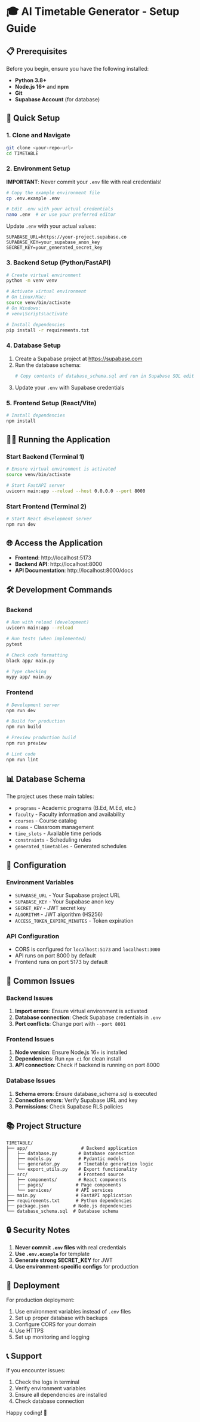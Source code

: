 # 🎓 AI Timetable Generator - Setup Guide

## 📋 Prerequisites

Before you begin, ensure you have the following installed:

- **Python 3.8+** 
- **Node.js 16+** and **npm**
- **Git**
- **Supabase Account** (for database)

## 🚀 Quick Setup

### 1. Clone and Navigate
```bash
git clone <your-repo-url>
cd TIMETABLE
```

### 2. Environment Setup

**IMPORTANT**: Never commit your `.env` file with real credentials!

```bash
# Copy the example environment file
cp .env.example .env

# Edit .env with your actual credentials
nano .env  # or use your preferred editor
```

Update `.env` with your actual values:
```env
SUPABASE_URL=https://your-project.supabase.co
SUPABASE_KEY=your_supabase_anon_key
SECRET_KEY=your_generated_secret_key
```

### 3. Backend Setup (Python/FastAPI)

```bash
# Create virtual environment
python -m venv venv

# Activate virtual environment
# On Linux/Mac:
source venv/bin/activate
# On Windows:
# venv\Scripts\activate

# Install dependencies
pip install -r requirements.txt
```

### 4. Database Setup

1. Create a Supabase project at https://supabase.com
2. Run the database schema:
   ```bash
   # Copy contents of database_schema.sql and run in Supabase SQL editor
   ```
3. Update your `.env` with Supabase credentials

### 5. Frontend Setup (React/Vite)

```bash
# Install dependencies
npm install
```

## 🏃‍♂️ Running the Application

### Start Backend (Terminal 1)
```bash
# Ensure virtual environment is activated
source venv/bin/activate

# Start FastAPI server
uvicorn main:app --reload --host 0.0.0.0 --port 8000
```

### Start Frontend (Terminal 2)
```bash
# Start React development server
npm run dev
```

## 🌐 Access the Application

- **Frontend**: http://localhost:5173
- **Backend API**: http://localhost:8000
- **API Documentation**: http://localhost:8000/docs

## 🛠️ Development Commands

### Backend
```bash
# Run with reload (development)
uvicorn main:app --reload

# Run tests (when implemented)
pytest

# Check code formatting
black app/ main.py

# Type checking
mypy app/ main.py
```

### Frontend
```bash
# Development server
npm run dev

# Build for production
npm run build

# Preview production build
npm run preview

# Lint code
npm run lint
```

## 📊 Database Schema

The project uses these main tables:
- `programs` - Academic programs (B.Ed, M.Ed, etc.)
- `faculty` - Faculty information and availability
- `courses` - Course catalog
- `rooms` - Classroom management
- `time_slots` - Available time periods
- `constraints` - Scheduling rules
- `generated_timetables` - Generated schedules

## 🔧 Configuration

### Environment Variables
- `SUPABASE_URL` - Your Supabase project URL
- `SUPABASE_KEY` - Your Supabase anon key
- `SECRET_KEY` - JWT secret key
- `ALGORITHM` - JWT algorithm (HS256)
- `ACCESS_TOKEN_EXPIRE_MINUTES` - Token expiration

### API Configuration
- CORS is configured for `localhost:5173` and `localhost:3000`
- API runs on port 8000 by default
- Frontend runs on port 5173 by default

## 🚨 Common Issues

### Backend Issues
1. **Import errors**: Ensure virtual environment is activated
2. **Database connection**: Check Supabase credentials in `.env`
3. **Port conflicts**: Change port with `--port 8001`

### Frontend Issues
1. **Node version**: Ensure Node.js 16+ is installed
2. **Dependencies**: Run `npm ci` for clean install
3. **API connection**: Check if backend is running on port 8000

### Database Issues
1. **Schema errors**: Ensure database_schema.sql is executed
2. **Connection errors**: Verify Supabase URL and key
3. **Permissions**: Check Supabase RLS policies

## 📚 Project Structure

```
TIMETABLE/
├── app/                    # Backend application
│   ├── database.py        # Database connection
│   ├── models.py          # Pydantic models
│   ├── generator.py       # Timetable generation logic
│   └── export_utils.py    # Export functionality
├── src/                   # Frontend source
│   ├── components/        # React components
│   ├── pages/            # Page components
│   └── services/         # API services
├── main.py               # FastAPI application
├── requirements.txt      # Python dependencies
├── package.json         # Node.js dependencies
└── database_schema.sql  # Database schema
```

## 🔒 Security Notes

1. **Never commit `.env` files** with real credentials
2. **Use `.env.example`** for template
3. **Generate strong SECRET_KEY** for JWT
4. **Use environment-specific configs** for production

## 🚀 Deployment

For production deployment:
1. Use environment variables instead of `.env` files
2. Set up proper database with backups
3. Configure CORS for your domain
4. Use HTTPS
5. Set up monitoring and logging

## 📞 Support

If you encounter issues:
1. Check the logs in terminal
2. Verify environment variables
3. Ensure all dependencies are installed
4. Check database connection

Happy coding! 🎉